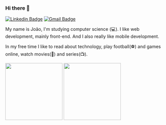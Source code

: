 ### Hi there 👋

[![Linkedin Badge](https://img.shields.io/badge/-João%20Vasconcelos-6633cc?style=flat-square&logo=Linkedin&logoColor=white&link=https://www.linkedin.com/in/joao-vasconcelos11/)](https://www.linkedin.com/in/joao-vasconcelos11/) 
[![Gmail Badge](https://img.shields.io/badge/-joaoyama2018@gmail.com-6633cc?style=flat-square&logo=Gmail&logoColor=white&link=mailto:joaoyama2018@gmail.com)](mailto:joaoyama2018@gmail.com)

My name is João, I'm studying computer science (💻). I like web development, mainly front-end. And I also really like mobile development.

In my free time I like to read about technology, play football(⚽) and games online, watch movies(🎥) and series(📺).

<div>
  <img height="180em" src="https://github-readme-stats.vercel.app/api?username=joaovasconcelosv&show_icons=true&theme=dracula&include_all_commits=true&count_private=true"/>
  <img height="180em" src="https://github-readme-stats.vercel.app/api/top-langs/?username=joaovasconcelosv&layout=compact&langs_count=16&theme=dracula"/>
</div>
